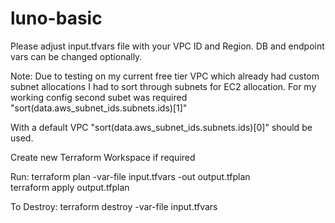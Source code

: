 # luno-basic
Please adjust input.tfvars file with your VPC ID and Region. DB and endpoint vars can be changed optionally.

Note: Due to testing on my current free tier VPC which already had custom subnet allocations I had to sort through subnets for EC2 allocation. For my working config second subet was required "sort(data.aws_subnet_ids.subnets.ids)[1]"

With a default VPC "sort(data.aws_subnet_ids.subnets.ids)[0]" should be used. 

Create new Terraform Workspace if required

Run:
terraform plan -var-file input.tfvars -out output.tfplan  
terraform apply output.tfplan  

To Destroy: 
terraform destroy -var-file input.tfvars  
